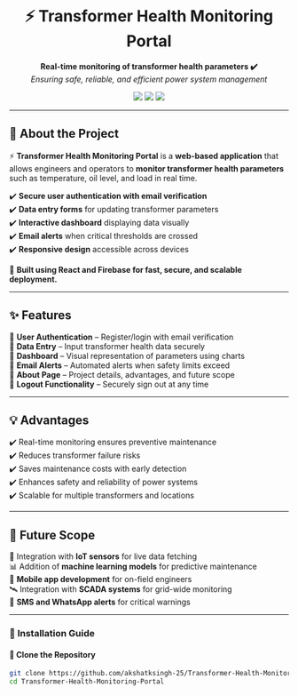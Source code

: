 <h1 align="center"> ⚡ Transformer Health Monitoring Portal </h1>  

<p align="center">
    <b> Real-time monitoring of transformer health parameters ✔️ </b> <br>
    <i> Ensuring safe, reliable, and efficient power system management </i>
</p>

<p align="center">
    <img src="https://img.shields.io/badge/Platform-Web-blueviolet?style=for-the-badge&logo=googlechrome"/>
    <img src="https://img.shields.io/badge/React-18.2.0-blue?style=for-the-badge&logo=react"/>
    <img src="https://img.shields.io/badge/Firebase-9.0.0-orange?style=for-the-badge&logo=firebase"/>
</p>

---

## 📌 **About the Project**  
⚡ **Transformer Health Monitoring Portal** is a **web-based application** that allows engineers and operators to **monitor transformer health parameters** such as temperature, oil level, and load in real time.

✔️ **Secure user authentication with email verification**  
✔️ **Data entry forms** for updating transformer parameters  
✔️ **Interactive dashboard** displaying data visually  
✔️ **Email alerts** when critical thresholds are crossed  
✔️ **Responsive design** accessible across devices

🚀 **Built using React and Firebase for fast, secure, and scalable deployment.**

---

## ✨ **Features**
🔹 **User Authentication** – Register/login with email verification  
🔹 **Data Entry** – Input transformer health data securely  
🔹 **Dashboard** – Visual representation of parameters using charts  
🔹 **Email Alerts** – Automated alerts when safety limits exceed  
🔹 **About Page** – Project details, advantages, and future scope  
🔹 **Logout Functionality** – Securely sign out at any time

---

## 💡 **Advantages**
✔️ Real-time monitoring ensures preventive maintenance  
✔️ Reduces transformer failure risks  
✔️ Saves maintenance costs with early detection  
✔️ Enhances safety and reliability of power systems  
✔️ Scalable for multiple transformers and locations

---

## 🔮 **Future Scope**
🚀 Integration with **IoT sensors** for live data fetching  
📊 Addition of **machine learning models** for predictive maintenance  
📱 **Mobile app development** for on-field engineers  
🛰️ Integration with **SCADA systems** for grid-wide monitoring  
📩 **SMS and WhatsApp alerts** for critical warnings

---

### 📲 **Installation Guide**

#### 🔹 Clone the Repository
```bash
git clone https://github.com/akshatksingh-25/Transformer-Health-Monitoring-Portal.git
cd Transformer-Health-Monitoring-Portal
